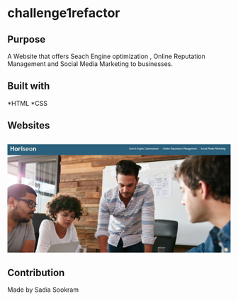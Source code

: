 # challenge1refactor

## Purpose
A Website that offers Seach Engine optimization , Online Reputation Management 
and Social Media Marketing to businesses.

## Built with
*HTML
*CSS

## Websites
[](https://github.com/SadiaSookram/challenge1refactor.git)

 ## 
![Screenshot](.\Develop\assets\images\screenshot.png)

## Contribution 
Made by Sadia Sookram

